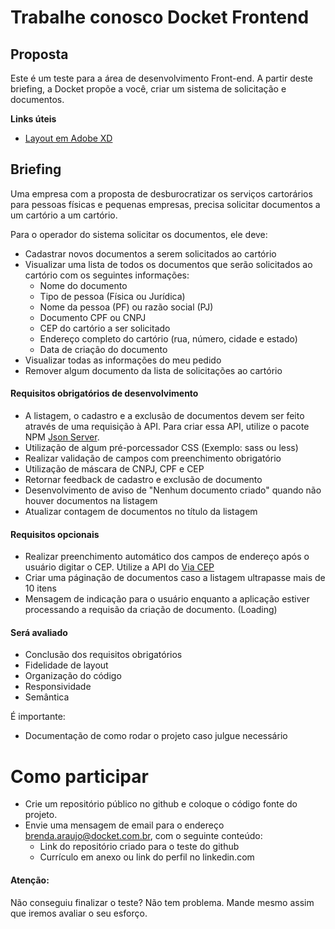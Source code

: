 # Trabalhe conosco Docket Frontend

## Proposta
Este é um teste para a área de desenvolvimento Front-end. A partir deste briefing, a Docket propõe a você, criar um sistema de solicitação e documentos.

**Links úteis**
- [Layout em Adobe XD](https://xd.adobe.com/view/de1c9231-1542-41b5-ad00-355ebf402162-8b4f/grid/)

## Briefing
Uma empresa com a proposta de desburocratizar os serviços cartorários para pessoas físicas e pequenas empresas, precisa solicitar documentos a um cartório a um cartório. 

Para o operador do sistema solicitar os documentos, ele deve:

- Cadastrar novos documentos a serem solicitados ao cartório
- Visualizar uma lista de todos os documentos que serão solicitados ao cartório com os seguintes informações:
    - Nome do documento
    - Tipo de pessoa (Física ou Jurídica)
    - Nome da pessoa (PF) ou razão social (PJ)
    - Documento CPF ou CNPJ
    - CEP do cartório a ser solicitado
    - Endereço completo do cartório (rua, número, cidade e estado)
    - Data de criação do documento
- Visualizar todas as informações do meu pedido
- Remover algum documento da lista de solicitações ao cartório

#### Requisitos obrigatórios de desenvolvimento
- A listagem, o cadastro e a exclusão de documentos devem ser feito através de uma requisição à API. Para criar essa API, utilize o pacote NPM [Json Server](https://www.npmjs.com/package/json-server).
- Utilização de algum pré-porcessador CSS (Exemplo: sass ou less)
- Realizar validação de campos com preenchimento obrigatório
- Utilização de máscara de CNPJ, CPF e CEP
- Retornar feedback de cadastro e exclusão de documento
- Desenvolvimento de aviso de "Nenhum documento criado" quando não houver documentos na listagem
- Atualizar contagem de documentos no título da listagem

#### Requisitos opcionais
- Realizar preenchimento automático dos campos de endereço após o usuário digitar o CEP. Utilize a API do [Via CEP](https://viacep.com.br/)
- Criar uma páginação de documentos caso a listagem ultrapasse mais de 10 itens
- Mensagem de indicação para o usuário enquanto a aplicação estiver processando a requisão da criação de documento. (Loading)

#### Será avaliado
- Conclusão dos requisitos obrigatórios
- Fidelidade de layout
- Organização do código
- Responsividade
- Semântica

É importante: 
- Documentação de como rodar o projeto caso julgue necessário

# Como participar
- Crie um repositório público no github e coloque o código fonte do projeto.
- Envie uma mensagem de email para o endereço brenda.araujo@docket.com.br, com o seguinte conteúdo:
    - Link do repositório criado para o teste do github
    - Currículo em anexo ou link do perfil no linkedin.com
    
#### Atenção:
Não conseguiu finalizar o teste? Não tem problema. Mande mesmo assim que iremos avaliar o seu esforço.